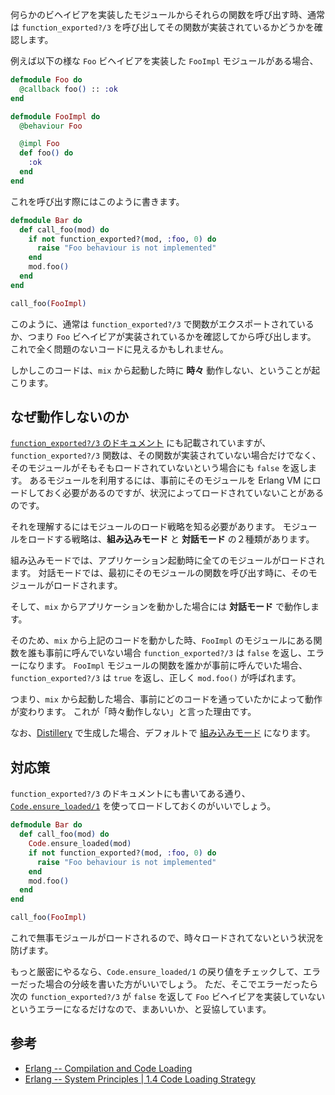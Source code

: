何らかのビヘイビアを実装したモジュールからそれらの関数を呼び出す時、通常は `function_exported?/3` を呼び出してその関数が実装されているかどうかを確認します。

例えば以下の様な `Foo` ビヘイビアを実装した `FooImpl` モジュールがある場合、

```elixir
defmodule Foo do
  @callback foo() :: :ok
end

defmodule FooImpl do
  @behaviour Foo

  @impl Foo
  def foo() do
    :ok
  end
end
```

これを呼び出す際にはこのように書きます。

```elixir
defmodule Bar do
  def call_foo(mod) do
    if not function_exported?(mod, :foo, 0) do
      raise "Foo behaviour is not implemented"
    end
    mod.foo()
  end
end

call_foo(FooImpl)
```

このように、通常は `function_exported?/3` で関数がエクスポートされているか、つまり `Foo` ビヘイビアが実装されているかを確認してから呼び出します。
これで全く問題のないコードに見えるかもしれません。

しかしこのコードは、`mix` から起動した時に **時々** 動作しない、ということが起こります。

## なぜ動作しないのか

[`function_exported?/3` のドキュメント](https://hexdocs.pm/elixir/Kernel.html#function_exported?/3) にも記載されていますが、`function_exported?/3` 関数は、その関数が実装されていない場合だけでなく、そのモジュールがそもそもロードされていないという場合にも `false` を返します。
あるモジュールを利用するには、事前にそのモジュールを Erlang VM にロードしておく必要があるのですが、状況によってロードされていないことがあるのです。

それを理解するにはモジュールのロード戦略を知る必要があります。
モジュールをロードする戦略は、**組み込みモード** と **対話モード** の２種類があります。

組み込みモードでは、アプリケーション起動時に全てのモジュールがロードされます。
対話モードでは、最初にそのモジュールの関数を呼び出す時に、そのモジュールがロードされます。

そして、`mix` からアプリケーションを動かした場合には **対話モード** で動作します。

そのため、`mix` から上記のコードを動かした時、`FooImpl` のモジュールにある関数を誰も事前に呼んでいない場合 `function_exported?/3` は `false` を返し、エラーになります。
`FooImpl` モジュールの関数を誰かが事前に呼んでいた場合、`function_exported?/3` は `true` を返し、正しく `mod.foo()` が呼ばれます。

つまり、`mix` から起動した場合、事前にどのコードを通っていたかによって動作が変わります。
これが「時々動作しない」と言った理由です。

なお、[Distillery](https://hex.pm/packages/distillery) で生成した場合、デフォルトで [組み込みモード](https://github.com/bitwalker/distillery/blob/7790d50913b766ffdbbb5ab46e44c9f615d6c249/priv/libexec/env.sh#L16) になります。

## 対応策

`function_exported?/3` のドキュメントにも書いてある通り、[`Code.ensure_loaded/1`](https://hexdocs.pm/elixir/Code.html#ensure_loaded/1) を使ってロードしておくのがいいでしょう。

```elixir
defmodule Bar do
  def call_foo(mod) do
    Code.ensure_loaded(mod)
    if not function_exported?(mod, :foo, 0) do
      raise "Foo behaviour is not implemented"
    end
    mod.foo()
  end
end

call_foo(FooImpl)
```

これで無事モジュールがロードされるので、時々ロードされてないという状況を防げます。

もっと厳密にやるなら、`Code.ensure_loaded/1` の戻り値をチェックして、エラーだった場合の分岐を書いた方がいいでしょう。
ただ、そこでエラーだったら次の `function_exported?/3` が `false` を返して `Foo` ビヘイビアを実装していないというエラーになるだけなので、まあいいか、と妥協しています。

## 参考

- [Erlang -- Compilation and Code Loading](http://erlang.org/doc/reference_manual/code_loading.html)
- [Erlang -- System Principles | 1.4  Code Loading Strategy](http://erlang.org/doc/system_principles/system_principles.html#code_loading)
